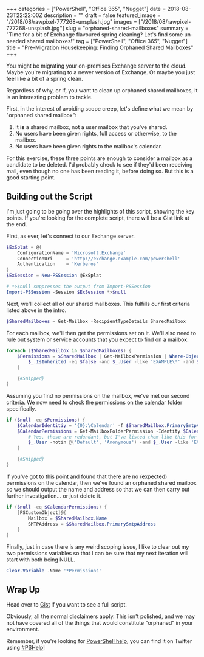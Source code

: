 +++
categories = ["PowerShell", "Office 365", "Nugget"]
date = 2018-08-23T22:22:00Z
description = ""
draft = false
featured_image = "/2018/08/rawpixel-777268-unsplash.jpg"
images = ["/2018/08/rawpixel-777268-unsplash.jpg"]
slug = "orphaned-shared-mailboxes"
summary = "Time for a bit of Exchange flavoured spring cleaning? Let's find some un-needed shared mailboxes!"
tag = ["PowerShell", "Office 365", "Nugget"]
title = "Pre-Migration Housekeeping: Finding Orphaned Shared Mailboxes"
+++


You might be migrating your on-premises Exchange server to the cloud. Maybe you're migrating to a newer version of Exchange. Or maybe you just feel like a bit of a spring clean.

Regardless of why, or if, you want to clean up orphaned shared mailboxes, it is an interesting problem to tackle.

First, in the interest of avoiding scope creep, let's define what we mean by "orphaned shared mailbox":

1. It **is** a shared mailbox, not a user mailbox that you've shared.
2. No users have been given rights, full access or otherwise, to the mailbox.
3. No users have been given rights to the mailbox's calendar.

For this exercise, these three points are enough to consider a mailbox as a candidate to be deleted. I'd probably check to see if they'd been receiving mail, even though no one has been reading it, before doing so. But this is a good starting point.

## **Building out the Script**

I'm just going to be going over the highlights of this script, showing the key points. If you're looking for the complete script, there will be a Gist link at the end.

First, as ever, let's connect to our Exchange server.

```powershell
$ExSplat = @{
    ConfigurationName = 'Microsoft.Exchange'
    ConnectionUri     = 'http://exchange.example.com/powershell'
    Authentication    = 'Kerberos'
}
$ExSession = New-PSSession @ExSplat

# *>$null suppresses the output from Import-PSSession
Import-PSSession -Session $ExSession *>$null

```

Next, we'll collect all of our shared mailboxes. This fulfills our first criteria listed above in the intro.

```powershell
$SharedMailboxes = Get-Mailbox -RecipientTypeDetails SharedMailbox

```

For each mailbox, we'll then get the permissions set on it. We'll also need to rule out system or service accounts that you expect to find on a mailbox.

```powershell
foreach ($SharedMailbox in $SharedMailboxes) {
    $Permissions = $SharedMailbox | Get-MailboxPermission | Where-Object {
        $_.IsInherited -eq $false -and $_.User -like 'EXAMPLE\*' -and $_.User -ne 'EXAMPLE\serviceaccount'
    }

    {#Snipped}
}

```

Assuming you find no permissions on the mailbox, we've met our second criteria. We now need to check the permissions on the calendar folder specifically.

```powershell
if ($null -eq $Permissions) {
    $CalendarIdentitiy = '{0}:\Calendar' -f $SharedMailbox.PrimarySmtpAddress
    $CalendarPermissions = Get-MailboxFolderPermission -Identity $CalendarIdentitiy | Where-Object {
        # Yes, these are redundant, but I've listed them like this for easier expansion.
	    $_.User -notin @('Default', 'Anonymous') -and $_.User -like 'EXAMPLE\*'
    }

    {#Snipped}
}

```

If you've got to this point and found that there are no (expected) permissions on the calendar, then we've found an orphaned shared mailbox so we should output the name and address so that we can then carry out further investigation... or just delete it.

```powershell
if ($null -eq $CalendarPermissions) {
	[PSCustomObject]@{
		Mailbox = $SharedMailbox.Name
		SMTPAddress = $SharedMailbox.PrimarySmtpAddress
	}
}

```

Finally, just in case there is any weird scoping issue, I like to clear out my two permissions variables so that I can be sure that my next iteration will start with both being NULL.

```powershell
Clear-Variable -Name '*Permissions'

```

## **Wrap Up**

Head over to [Gist](https://gist.github.com/Windos/bb663a8b025de03f922a4593de79fcf9) if you want to see a full script.

Obviously, all the normal disclaimers apply. This isn't polished, and we may not have covered all of the things that would constitute "orphaned" in your environment.

Remember, if you're looking for [PowerShell help](https://king.geek.nz/2018/03/20/pshelp-twitter/), you can find it on Twitter using [#PSHelp](https://twitter.com/search?f=tweets&vertical=default&q=%23pshelp&src=typd)!

